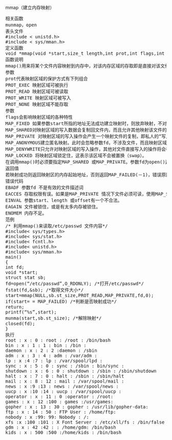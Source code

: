 mmap（建立内存映射）
<pre>相关函数
munmap，open
表头文件
#include < unistd.h>
#include < sys/mman.h>
定义函数
void *mmap(void *start,size_t length,int prot,int flags,int fd,off_t offsize);
函数说明
mmap()用来将某个文件内容映射到内存中，对该内存区域的存取即是直接对该文件内容的读写。参数start指向欲对应的内存起始地址，通常设为NULL，代表让系统自动选定地址，对应成功后该地址会返回。参数length代表将文件中多大的部分对应到内存。
参数
prot代表映射区域的保护方式有下列组合
PROT_EXEC 映射区域可被执行
PROT_READ 映射区域可被读取
PROT_WRITE 映射区域可被写入
PROT_NONE 映射区域不能存取
参数
flags会影响映射区域的各种特性
MAP_FIXED 如果参数start所指的地址无法成功建立映射时，则放弃映射，不对地址做修正。通常不鼓励用此旗标。
MAP_SHARED对映射区域的写入数据会复制回文件内，而且允许其他映射该文件的进程共享。
MAP_PRIVATE 对映射区域的写入操作会产生一个映射文件的复制，即私人的“写入时复制”（copy on write）对此区域作的任何修改都不会写回原来的文件内容。
MAP_ANONYMOUS建立匿名映射。此时会忽略参数fd，不涉及文件，而且映射区域无法和其他进程共享。
MAP_DENYWRITE只允许对映射区域的写入操作，其他对文件直接写入的操作将会被拒绝。
MAP_LOCKED 将映射区域锁定住，这表示该区域不会被置换（swap）。
在调用mmap()时必须要指定MAP_SHARED 或MAP_PRIVATE。参数fd为open()返回的文件描述词，代表欲映射到内存的文件。参数offset为文件映射的偏移量，通常设置为0，代表从文件最前方开始对应，offset必须是分页大小的整数倍。
返回值
若映射成功则返回映射区的内存起始地址，否则返回MAP_FAILED(－1)，错误原因存于errno 中。
错误代码
EBADF 参数fd 不是有效的文件描述词
EACCES 存取权限有误。如果是MAP_PRIVATE 情况下文件必须可读，使用MAP_SHARED则要有PROT_WRITE以及该文件要能写入。
EINVAL 参数start、length 或offset有一个不合法。
EAGAIN 文件被锁住，或是有太多内存被锁住。
ENOMEM 内存不足。
范例
/* 利用mmap()来读取/etc/passwd 文件内容*/
#include< sys/types.h>
#include< sys/stat.h>
#include< fcntl.h>
#include< unistd.h>
#include< sys/mman.h>
main()
{
int fd;
void *start;
struct stat sb;
fd=open(“/etc/passwd”,O_RDONLY); /*打开/etc/passwd*/
fstat(fd,&sb); /*取得文件大小*/
start=mmap(NULL,sb.st_size,PROT_READ,MAP_PRIVATE,fd,0);
if(start= = MAP_FAILED) /*判断是否映射成功*/
return;
printf(“%s”,start);
munma(start,sb.st_size); /*解除映射*/
closed(fd);
}
执行
root : x : 0 : root : /root : /bin/bash
bin : x : 1 : 1 : bin : /bin :
daemon : x : 2 : 2 :daemon : /sbin
adm : x : 3 : 4 : adm : /var/adm :
lp : x :4 :7 : lp : /var/spool/lpd :
sync : x : 5 : 0 : sync : /sbin : bin/sync :
shutdown : x : 6 : 0 : shutdown : /sbin : /sbin/shutdown
halt : x : 7 : 0 : halt : /sbin : /sbin/halt
mail : x : 8 : 12 : mail : /var/spool/mail :
news : x :9 :13 : news : /var/spool/news :
uucp : x :10 :14 : uucp : /var/spool/uucp :
operator : x : 11 : 0 :operator : /root:
games : x : 12 :100 : games :/usr/games:
gopher : x : 13 : 30 : gopher : /usr/lib/gopher-data:
ftp : x : 14 : 50 : FTP User : /home/ftp:
nobody : x :99: 99: Nobody : /:
xfs :x :100 :101 : X Font Server : /etc/xll/fs : /bin/false
gdm : x : 42 :42 : : /home/gdm: /bin/bash
kids : x : 500 :500 :/home/kids : /bin/bash</pre>